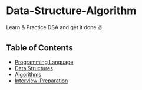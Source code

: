 # Data-Structure-Algorithm
Learn &amp; Practice DSA and get it done ✌️

## Table of Contents

- [Programming Language](#programming-language)
- [Data Structures](#data-structures)
- [Algorithms](#algorithms)
- [Interview-Preparation](interview-prep)

